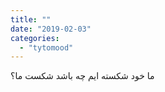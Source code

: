 ```yaml
---
title: ""
date: "2019-02-03"
categories: 
  - "tytomood"
---
```


ما خود شکسته ایم چه باشد شکست ما؟

